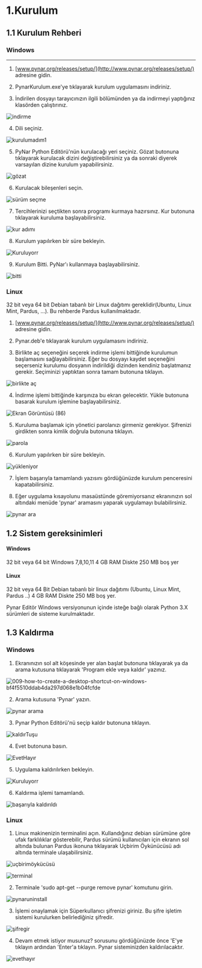 # 1.Kurulum

## 1.1 Kurulum Rehberi

### Windows

---

1. [www.pynar.org/releases/setup/](http://www.pynar.org/releases/setup/) adresine gidin.

2. PynarKurulum.exe'ye tıklayarak kurulum uygulamasını indiriniz.

3. İndirilen dosyayı tarayıcınızın ilgili bölümünden ya da indirmeyi yaptığınız klasörden çalıştırınız.

![indirme](https://user-images.githubusercontent.com/56628866/137798703-75ef1248-3cbd-47d7-8c9f-8fd44d4ffda8.png)

4. Dili seçiniz.

![kurulumadım1](https://user-images.githubusercontent.com/56628866/137799369-3bbd2fa9-6f07-48fd-be3f-5942f0ab1b7b.png)

5. PyNar Python Editörü'nün kurulacağı yeri seçiniz. Gözat butonuna tıklayarak kurulacak dizini değiştirebilirsiniz ya da sonraki diyerek varsayılan dizine kurulum yapabilirsiniz.

![gözat](https://user-images.githubusercontent.com/56628866/137799700-30754eba-a688-4a7a-ba59-fe032baa28e1.png)

6. Kurulacak bileşenleri seçin.

![sürüm seçme](https://user-images.githubusercontent.com/56628866/137799958-0d946976-6e2c-4126-92cf-cf0f5163c007.png)

7. Tercihlerinizi seçtikten sonra programı kurmaya hazırsınız. Kur butonuna tıklayarak kuruluma başlayabilirsiniz.

![kur adımı](https://user-images.githubusercontent.com/56628866/137800307-370d1e55-d97c-4f55-abf6-3d99483859dd.png)

8. Kurulum yapılırken bir süre bekleyin.

![Kuruluyorr](https://user-images.githubusercontent.com/56628866/137800468-777f04f5-fbae-4fa3-be05-77b695e49fba.png)

9. Kurulum Bitti. PyNar'ı kullanmaya başlayabilirsiniz.

![bitti](https://user-images.githubusercontent.com/56628866/137800570-faedce77-7542-4da7-aaa0-07306513b0cf.png)

### Linux

32 bit veya 64 bit Debian tabanlı bir Linux dağıtımı gereklidir(Ubuntu, Linux Mint, Pardus, ...). Bu rehberde Pardus kullanılmaktadır.

1. [www.pynar.org/releases/setup/](http://www.pynar.org/releases/setup/) adresine gidin.

2. Pynar.deb'e tıklayarak kurulum uygulamasını indiriniz.

3. Birlikte aç seçeneğini seçerek indirme işlemi bittiğinde kurulumun başlamasını sağlayabilirsiniz. Eğer bu dosyayı kaydet seçeneğini seçerseniz kurulumu dosyanın indirildiği dizinden kendiniz başlatmanız gerekir. Seçiminizi yaptıktan sonra tamam butonuna tıklayın.

![birlikte aç](https://user-images.githubusercontent.com/56628866/138751128-e3279886-52d8-47f8-9b91-9aa0bdea68f9.png)

4. İndirme işlemi bittiğinde karşınıza bu ekran gelecektir. Yükle butonuna basarak kurulum işlemine başlayabilirsiniz.

![Ekran Görüntüsü (86)](https://user-images.githubusercontent.com/56628866/138751536-970eaea9-158f-4b42-90c9-e5e253e0631a.png)

5. Kuruluma başlamak için yönetici parolanızı girmeniz gerekiyor. Şifrenizi girdikten sonra kimlik doğrula butonuna tıklayın.

![parola](https://user-images.githubusercontent.com/56628866/138752234-9536806e-23e1-4d11-b42a-d44e1637fbca.png)

6. Kurulum yapılırken bir süre bekleyin.

![yükleniyor](https://user-images.githubusercontent.com/56628866/138751824-9b662fff-ae4b-4c02-aa01-dcbeb5469101.png)

7. İşlem başarıyla tamamlandı yazısını gördüğünüzde kurulum penceresini kapatabilirsiniz.

8. Eğer uygulama kısayolunu masaüstünde göremiyorsanız ekranınızın sol altındaki menüde 'pynar' aramasını yaparak uygulamayı bulabilirsiniz.

![pynar ara](https://user-images.githubusercontent.com/56628866/138755224-59888da8-4a28-41ca-a0f6-509e1d0875b9.png)

## 1.2 Sistem gereksinimleri

#### Windows 

32 bit veya 64 bit Windows 7,8,10,11 
4 GB RAM
Diskte 250 MB boş yer

#### Linux

32 bit veya 64 Bit Debian tabanlı bir linux dağıtımı (Ubuntu, Linux Mint, Pardus ..)
4 GB RAM
Diskte 250 MB boş yer.

Pynar Editör Windows versiyonunun içinde isteğe bağlı olarak Python 3.X sürümleri de sisteme kurulmaktadır.

## 1.3 Kaldırma

### Windows

1. Ekranınızın sol alt köşesinde yer alan başlat butonuna tıklayarak ya da arama kutusuna tıklayarak 'Program ekle veya kaldır' yazınız.

![009-how-to-create-a-desktop-shortcut-on-windows-bf4f5510ddab4da297d068e1b04fcfde](https://user-images.githubusercontent.com/56628866/137803540-39c9b113-5c89-462a-ae11-627d5572d0d4.jpg)

2. Arama kutusuna 'Pynar' yazın.

![pynar arama](https://user-images.githubusercontent.com/56628866/137805891-76e4039b-ed51-4cb6-95ae-06083df9c994.png)

3. Pynar Python Editörü'nü seçip kaldır butonuna tıklayın.

![kaldırTuşu](https://user-images.githubusercontent.com/56628866/137805978-78cbf5a1-849a-4373-8d2f-37a3abcc6af3.png)

4. Evet butonuna basın.

![EvetHayır](https://user-images.githubusercontent.com/56628866/137806080-b214bc84-2cf0-4350-b47c-e6991b4633bc.png)

5. Uygulama kaldırılırken bekleyin.

![Kuruluyorr](https://user-images.githubusercontent.com/56628866/137806119-e1686ca5-4626-4acc-bc6b-a1a9d96d9d4b.png)

6. Kaldırma işlemi tamamlandı.

![başarıyla kaldırıldı](https://user-images.githubusercontent.com/56628866/137806143-41a91c55-cc99-46d6-8009-38d54c6ad4d2.png)

### Linux

1. Linux makinenizin terminalini açın. Kullandığınız debian sürümüne göre ufak farklılıklar gösterebilir, Pardus sürümü kullanıcıları için ekranın sol altında bulunan Pardus ikonuna tıklayarak Uçbirim Öykünücüsü adı altında terminale ulaşabilirsiniz.

![uçbirimöykücüsü](https://user-images.githubusercontent.com/56628866/147659910-4bd550ad-c3f0-4ed9-bb0a-3ae16d29d34a.png)

![terminal](https://user-images.githubusercontent.com/56628866/147660248-4d50610d-01f2-4c02-8d60-d9758960ec74.png)


2. Terminale \'sudo apt-get --purge remove pynar\' komutunu girin.

![pynaruninstall](https://user-images.githubusercontent.com/56628866/147660166-3e89d808-c2d0-4e9e-aa07-7b74aea63211.png)

3. İşlemi onaylamak için Süperkullanıcı şifrenizi giriniz. Bu şifre işletim sistemi kurulurken belirlediğiniz şifredir.

![şifregir](https://user-images.githubusercontent.com/56628866/147660280-006f3a90-797c-4a1e-bd5f-fefcafa4a3f7.png)

4. Devam etmek istiyor musunuz? sorusunu gördüğünüzde önce \'E\'ye tıklayın ardından \'Enter\'a tıklayın. Pynar sisteminizden kaldırılacaktır.

![evethayır](https://user-images.githubusercontent.com/56628866/147660373-e1320d04-5cf1-4097-923c-cfd1d974b573.png)






